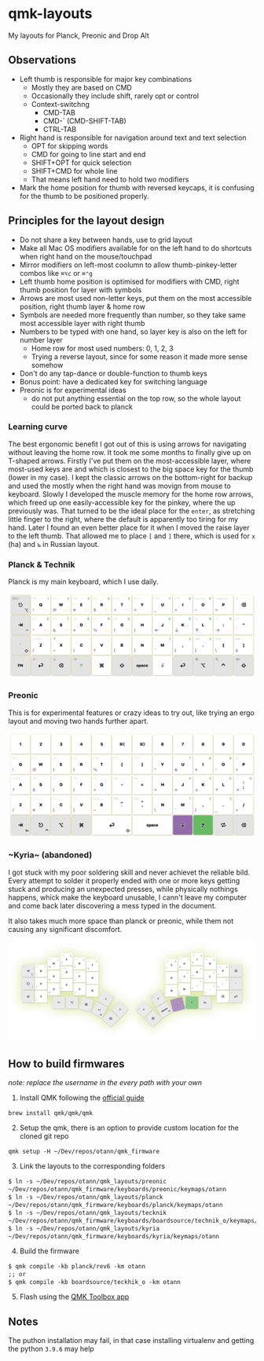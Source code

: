 # qmk-layouts

My layouts for Planck, Preonic and Drop Alt

## Observations

- Left thumb is responsible for major key combinations
  - Mostly they are based on CMD
  - Occasionally they include shift, rarely opt or control
  - Context-switchng
    - CMD-TAB
    - CMD-` (CMD-SHIFT-TAB)
    - CTRL-TAB
- Right hand is responsible for navigation around text and text selection
  - OPT for skipping words
  - CMD for going to line start and end
  - SHIFT+OPT for quick selection
  - SHIFT+CMD for whole line
  - That means left hand need to hold two modifiers
- Mark the home position for thumb with reversed keycaps, it is confusing for the thumb to be positioned properly.

## Principles for the layout design

- Do not share a key between hands, use to grid layout
- Make all Mac OS modifiers available for on the left hand to do shortcuts when right hand on the mouse/touchpad
- Mirror modifiers on left-most coolumn to allow thumb-pinkey-letter combos like `⌘⌥c` or `⌘⌃g`
- Left thumb home position is optimised for modifiers with CMD, right thumb position for layer with symbols
- Arrows are most used non-letter keys, put them on the most accessible position, right thumb layer & home row
- Symbols are needed more frequently than number, so they take same most accessible layer with right thumb
- Numbers to be typed with one hand, so layer key is also on the left for number layer
  - Home row for most used numbers: 0, 1, 2, 3
  - Trying a reverse layout, since for some reason it made more sense somehow
- Don't do any tap-dance or double-function to thumb keys
- Bonus point: have a dedicated key for switching language
- Preonic is for experimental ideas
  - do not put anything essential on the top row, so the whole layout could be ported back to planck

### Learning curve

The best ergonomic benefit I got out of this is using arrows for navigating without leaving the home row.
It took me some months to finally give up on T-shaped arrows. Firstly I've put them on the most-accessible
layer, where most-used keys are and which is closest to the big space key for the thumb (lower in my case). I kept
the classic arrows on the bottom-right for backup and used the mostly when the right hand was movign from mouse to
keyboard. Slowly I developed the muscle memory for the home row arrows, which freed up one easily-accessible
key for the pinkey, where the up previously was. That turned to be the ideal place for the `enter`, as
stretching little finger to the right, where the default is apparently too tiring for my hand.
Later I found an even better place for it when I moved the raise layer to the left thumb. That allowed me to place `[` and `]` there, which is used for `х` (ha) and `ъ` in Russian layout.

### Planck & Technik

Planck is my main keyboard, which I use daily.

![planck](/planck/wallpaper.png)

### Preonic

This is for experimental features or crazy ideas to try out, like trying an ergo layout and moving two hands further apart.

![preonic](/preonic/wallpaper.png)

### ~Kyria~ (abandoned)

I got stuck with my poor soldering skill and never achievet the reliable bild.
Every attempt to solder it properly ended with one or more keys getting stuck and producing an unexpected
presses, while physically nothings happens, whick make the keyboard unusable, I cann't leave my computer
and come back later discovering a mess typed in the document.

It also takes much more space than planck or preonic, while them not causing any significant discomfort.

![kyria](/kyria/wallpaper.png)

## How to build firmwares

_note: replace the username in the every path with your own_

1. Install QMK following the [official guide](https://docs.qmk.fm/#/newbs_getting_started)

```shell
brew install qmk/qmk/qmk

```

2. Setup the qmk, there is an option to provide custom location for the cloned git repo

```shell
qmk setup -H ~/Dev/repos/otann/qmk_firmware

```

3. Link the layouts to the corresponding folders

```
$ ln -s ~/Dev/repos/otann/qmk_layouts/preonic ~/Dev/repos/otann/qmk_firmware/keyboards/preonic/keymaps/otann
$ ln -s ~/Dev/repos/otann/qmk_layouts/planck ~/Dev/repos/otann/qmk_firmware/keyboards/planck/keymaps/otann
$ ln -s ~/Dev/repos/otann/qmk_layouts/tecknik ~/Dev/repos/otann/qmk_firmware/keyboards/boardsource/technik_o/keymaps/otann
$ ln -s ~/Dev/repos/otann/qmk_layouts/kyria ~/Dev/repos/otann/qmk_firmware/keyboards/kyria/keymaps/otann
```

4. Build the firmware

```shell
$ qmk compile -kb planck/rev6 -km otann
;; or
$ qmk compile -kb boardsource/teckhik_o -km otann
```

5. Flash using the [QMK Toolbox app](https://github.com/qmk/qmk_toolbox/releases)

## Notes

The puthon installation may fail, in that case installing virtualenv and getting the python `3.9.6` may help
